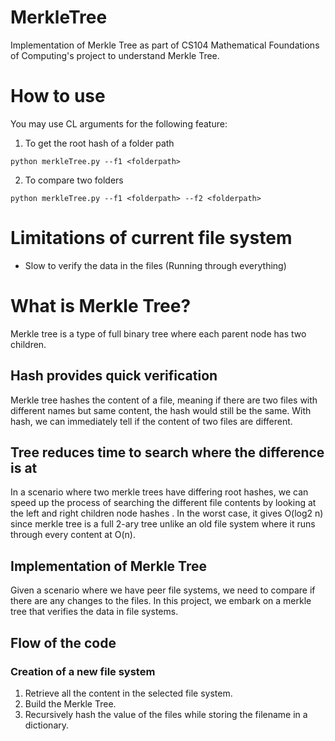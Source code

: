 # MerkleTree
Implementation of Merkle Tree as part of CS104 Mathematical Foundations of Computing's project to understand Merkle Tree.

# How to use
You may use CL arguments for the following feature:

1. To get the root hash of a folder path
```
python merkleTree.py --f1 <folderpath>
```

2. To compare two folders
```
python merkleTree.py --f1 <folderpath> --f2 <folderpath>
```

# Limitations of current file system
- Slow to verify the data in the files (Running through everything)

# What is Merkle Tree?
Merkle tree is a type of full binary tree where each parent node has two children.

## Hash provides quick verification
Merkle tree hashes the content of a file, meaning if there are two files with different names but same content, the hash would still be the same.
With hash, we can immediately tell if the content of two files are different.

## Tree reduces time to search where the difference is at
In a scenario where two merkle trees have differing root hashes, we can speed up the process of searching the different file contents by looking at the left and right children node hashes .
In the worst case, it gives O(log2 n) since merkle tree is a full 2-ary tree unlike an old file system where it runs through every content at O(n).

## Implementation of Merkle Tree
Given a scenario where we have peer file systems, we need to compare if there are any changes to the files.
In this project, we embark on a merkle tree that verifies the data in file systems.

## Flow of the code
### Creation of a new file system
1. Retrieve all the content in the selected file system.
2. Build the Merkle Tree.
3. Recursively hash the value of the files while storing the filename in a dictionary.

